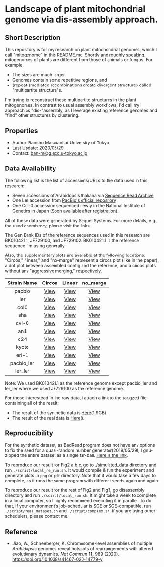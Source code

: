 # Landscape of plant mitochondrial genome via dis-assembly approach.



## Short Description



This repository is for my research on plant mitochondrial genomes, which I call "mitogenome" in this README.md. Shortly and roughly speaking, mitogenomes of plants are different from those of animals or fungus. For example, 

- The sizes are much larger.
- Genomes contain some repetitive regions, and
-  (repeat-)mediated recombinations create divergent structures called "multipartite structure"s.

I'm trying to reconstruct these multipartite structures in the plant mitogenomes. In contrast to usual assembly workflows, I'd call my approach as "dis-"assembly, as I leverage existing reference genomes and "find" other structures by clustering.



## Properties

- Author: Bansho Masutani at University of Tokyo
- Last Update: 2020/05/29
- Contact: ban-m@g.ecc.u-tokyo.ac.jp



## Data Availability

The following list is the list of accessions/URLs to the data used in this research:

- Seven accessions of Arabidopsis thaliana via [Sequence Read Archive]( https://www.ebi.ac.uk/ena/data/view/PRJEB31147)
- One Ler accession from [PacBio's official repository](https://downloads.pacbcloud.com/public/SequelData/ArabidopsisDemoData/)
- One Col-0 accession sequenced newly in the National Institute of Genetics in Japan (Soon available after registration).

All of these data were generated by Sequel Systems. For more details, e.g., the used chemistory, please visit the links.

The Gen Bank IDs of the reference sequences used in this research are BK010421.1, JF729100, and JF729102. BK010421.1 is the reference sequence I'm using generally.

Also, the supplementary plots are available at the following locations. "Circos," "linear," and "no-marge" represent a circos plot (like in the paper), a dot plot between assembled contig and the reference, and a circos plots without any "aggressive merging," respectively.

|Strain Name | Circos | Linear | no_merge |
|:----------:|:------:|:------:|:--------:|
|pacbio | [View](https://mlab.cb.k.u-tokyo.ac.jp/~ban-m/mitochondria_assembly/pacbio/circos.html)|[View](https://mlab.cb.k.u-tokyo.ac.jp/~ban-m/mitochondria_assembly//linear.html)|[View](https://mlab.cb.k.u-tokyo.ac.jp/~ban-m/mitochondria_assembly/pacbio/no_merge.html)|
|ler | [View](https://mlab.cb.k.u-tokyo.ac.jp/~ban-m/mitochondria_assembly/ler/circos.html)|[View](https://mlab.cb.k.u-tokyo.ac.jp/~ban-m/mitochondria_assembly//linear.html)|[View](https://mlab.cb.k.u-tokyo.ac.jp/~ban-m/mitochondria_assembly/ler/no_merge.html)|
|col0| [View](https://mlab.cb.k.u-tokyo.ac.jp/~ban-m/mitochondria_assembly/col0_1106_exp2/circos.html)|[View](https://mlab.cb.k.u-tokyo.ac.jp/~ban-m/mitochondria_assembly//linear.html)|[View](https://mlab.cb.k.u-tokyo.ac.jp/~ban-m/mitochondria_assembly/col0_1106_exp2/no_merge.html)|
|sha | [View](https://mlab.cb.k.u-tokyo.ac.jp/~ban-m/mitochondria_assembly/sha/circos.html)|[View](https://mlab.cb.k.u-tokyo.ac.jp/~ban-m/mitochondria_assembly//linear.html)|[View](https://mlab.cb.k.u-tokyo.ac.jp/~ban-m/mitochondria_assembly/sha/no_merge.html)|
|cvi-0 | [View](https://mlab.cb.k.u-tokyo.ac.jp/~ban-m/mitochondria_assembly/cvi/circos.html)|[View](https://mlab.cb.k.u-tokyo.ac.jp/~ban-m/mitochondria_assembly//linear.html)|[View](https://mlab.cb.k.u-tokyo.ac.jp/~ban-m/mitochondria_assembly/cvi/no_merge.html)|
|an1 | [View](https://mlab.cb.k.u-tokyo.ac.jp/~ban-m/mitochondria_assembly/an1/circos.html)|[View](https://mlab.cb.k.u-tokyo.ac.jp/~ban-m/mitochondria_assembly//linear.html)|[View](https://mlab.cb.k.u-tokyo.ac.jp/~ban-m/mitochondria_assembly/an1/no_merge.html)|
|c24 | [View](https://mlab.cb.k.u-tokyo.ac.jp/~ban-m/mitochondria_assembly/c24/circos.html)|[View](https://mlab.cb.k.u-tokyo.ac.jp/~ban-m/mitochondria_assembly//linear.html)|[View](https://mlab.cb.k.u-tokyo.ac.jp/~ban-m/mitochondria_assembly/c24/no_merge.html)|
|kyoto | [View](https://mlab.cb.k.u-tokyo.ac.jp/~ban-m/mitochondria_assembly/kyo/circos.html)|[View](https://mlab.cb.k.u-tokyo.ac.jp/~ban-m/mitochondria_assembly//linear.html)|[View](https://mlab.cb.k.u-tokyo.ac.jp/~ban-m/mitochondria_assembly/kyo/no_merge.html)|
|eri-1 | [View](https://mlab.cb.k.u-tokyo.ac.jp/~ban-m/mitochondria_assembly/eri/circos.html)|[View](https://mlab.cb.k.u-tokyo.ac.jp/~ban-m/mitochondria_assembly//linear.html)|[View](https://mlab.cb.k.u-tokyo.ac.jp/~ban-m/mitochondria_assembly/eri/no_merge.html)|
|pacbio_ler | [View](https://mlab.cb.k.u-tokyo.ac.jp/~ban-m/mitochondria_assembly/pacbio_ler/circos.html)|[View](https://mlab.cb.k.u-tokyo.ac.jp/~ban-m/mitochondria_assembly//linear.html)|[View](https://mlab.cb.k.u-tokyo.ac.jp/~ban-m/mitochondria_assembly/pacbio_ler/no_merge.html)|
|ler_ler | [View](https://mlab.cb.k.u-tokyo.ac.jp/~ban-m/mitochondria_assembly/ler_ler/circos.html)|[View](https://mlab.cb.k.u-tokyo.ac.jp/~ban-m/mitochondria_assembly//linear.html)|[View](https://mlab.cb.k.u-tokyo.ac.jp/~ban-m/mitochondria_assembly/ler_ler/no_merge.html)|

Note: We used BK010421.1 as the reference genome except pacbio_ler and ler_ler where we used JF729100 as the reference genome.

For those interestead in the raw data, I attach a link to the tar.gzed file containing all of the result;

- The result of the synthetic data is [Here](https://mlab.cb.k.u-tokyo.ac.jp/~ban-m/mitochondria_assembly/simulated_data_result.tar.gz)(1.9GB).
- The result of the real data is [Here](https://mlab.cb.k.u-tokyo.ac.jp/~ban-m/mitochondria_assembly/result.tar.gz)().

## Reproducibility


For the synthetic dataset, as BadRead program does not have any options to fix the seed for a quasi-random number generator(2019/05/29), I gnu-zipped the entire dataset as a single tar-ball. [Here is the link]().


To reproduce our result for Fig2 a,b,c, go to ./simulated_data directory and run `./script/local_re_run.sh`. It would compile & run the experiment and generate plots in `png` or `pdf` directory. Note that it would take a few days to complete, as it runs the same program with different seeds again and again.

To reproduce our result for the rest of Fig2
 and Fig3, go disassembly directory and run `./scirpt/local_run.sh`. It might take a week to complete in a local computer, so I highly recommend executing it in parallel. To do that, if your environment's job-schedular is SGE or SGE-compatible, run `./script/real_dataset.sh` and `./script/complex.sh`. If you are using other schedulers, please contact me.



## Reference

- Jiao, W., Schneeberger, K. Chromosome-level assemblies of multiple *Arabidopsis* genomes reveal hotspots of rearrangements with altered evolutionary dynamics.
  *Nat Commun* **11,** 989 (2020). https://doi.org/10.1038/s41467-020-14779-y

